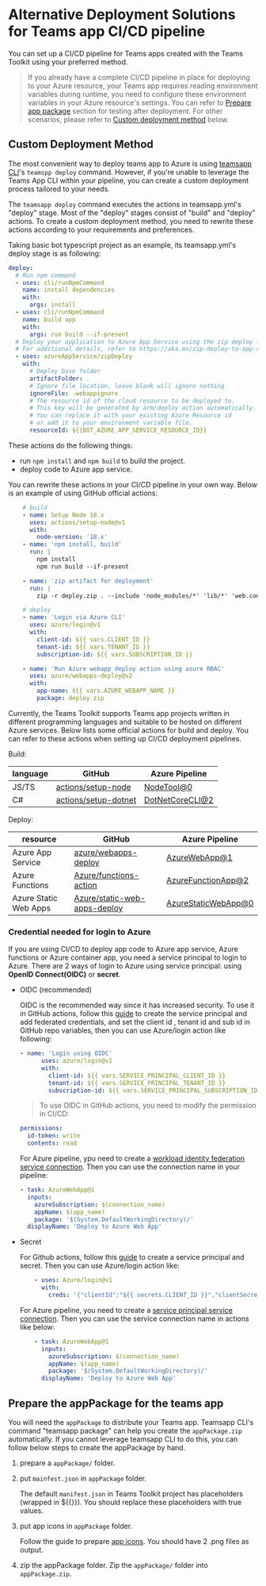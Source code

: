 # Alternative Deployment Solutions for Teams app CI/CD pipeline
You can set up a CI/CD pipeline for Teams apps created with the Teams Toolkit using your preferred method.

> If you already have a complete CI/CD pipeline in place for deploying to your Azure resource, your Teams app requires reading environment variables during runtime, you need to configure these environment variables in your Azure resource's settings. You can refer to [Prepare app package](#prepare-the-apppackage-for-the-teams-app) section for testing after deployment. For other scenarios, please refer to [Custom deployment method](#custom-deployment-method) below.

## Custom Deployment Method
The most convenient way to deploy teams app to Azure is using [teamsapp CLI](https://learn.microsoft.com/en-us/microsoftteams/platform/toolkit/teams-toolkit-cli?pivots=version-three)'s `teamspp deploy` command. However, if you're unable to leverage the Teams App CLI within your pipeline, you can create a custom deployment process tailored to your needs.

The `teamsapp deploy` command executes the actions in teamsapp.yml's "deploy" stage. Most of the "deploy" stages consist of "build" and "deploy" actions. To create a custom deployment method, you need to rewrite these actions according to your requirements and preferences.

Taking basic bot typescript project as an example, its teamsapp.yml's deploy stage is as following:
```yml
deploy:
  # Run npm command
  - uses: cli/runNpmCommand
    name: install dependencies
    with:
      args: install
  - uses: cli/runNpmCommand
    name: build app
    with:
      args: run build --if-present
  # Deploy your application to Azure App Service using the zip deploy feature.
  # For additional details, refer to https://aka.ms/zip-deploy-to-app-services.
  - uses: azureAppService/zipDeploy
    with:
      # Deploy base folder
      artifactFolder: .
      # Ignore file location, leave blank will ignore nothing
      ignoreFile: .webappignore
      # The resource id of the cloud resource to be deployed to.
      # This key will be generated by arm/deploy action automatically.
      # You can replace it with your existing Azure Resource id
      # or add it to your environment variable file.
      resourceId: ${{BOT_AZURE_APP_SERVICE_RESOURCE_ID}}
```
These actions do the following things:
- run `npm install` and `npm build` to build the project.
- deploy code to Azure app service.

You can rewrite these actions in your CI/CD pipeline in your own way. 
Below is an example of using GitHub official actions:
```yml
    # build
    - name: Setup Node 18.x
      uses: actions/setup-node@v1
      with:
        node-version: '18.x'
    - name: 'npm install, build'
      run: |
        npm install
        npm run build --if-present

    - name: 'zip artifact for deployment'
      run: |
        zip -r deploy.zip . --include 'node_modules/*' 'lib/*' 'web.config'

    # deploy
    - name: 'Login via Azure CLI'
      uses: azure/login@v1
      with:
        client-id: ${{ vars.CLIENT_ID }}
        tenant-id: ${{ vars.TENANT_ID }}
        subscription-id: ${{ vars.SUBSCRIPTION_ID }}

    - name: 'Run Azure webapp deploy action using azure RBAC'
      uses: azure/webapps-deploy@v2
      with:
        app-name: ${{ vars.AZURE_WEBAPP_NAME }}
        package: deploy.zip
```

Currently, the Teams Toolkit supports Teams app projects written in different programming languages and suitable to be hosted on different Azure services. Below lists some official actions for build and deploy. You can refer to these actions when setting up CI/CD deployment pipelines.

Build:

| language      | GitHub                    |Azure Pipeline
|---------------------------------------------------|-------------------------------|----|
| JS/TS                | [actions/setup-node](https://github.com/actions/setup-node)  |[NodeTool@0](https://learn.microsoft.com/en-us/azure/devops/pipelines/tasks/reference/node-tool-v0?view=azure-pipelines) | 
| C#      | [actions/setup-dotnet](https://github.com/actions/setup-dotnet)  |[DotNetCoreCLI@2](https://learn.microsoft.com/en-us/azure/devops/pipelines/tasks/reference/dotnet-core-cli-v2?view=azure-pipelines)|


Deploy:

| resource   | GitHub                  |Azure Pipeline
|---------------------------------------------------|-------------------------------|----|
| Azure App Service               |[azure/webapps-deploy](https://github.com/Azure/webapps-deploy)| [AzureWebApp@1](https://learn.microsoft.com/en-us/azure/devops/pipelines/tasks/reference/azure-web-app-v1?view=azure-pipelines)
| Azure Functions     |[Azure/functions-action](https://github.com/Azure/functions-action)|[AzureFunctionApp@2](https://learn.microsoft.com/en-us/azure/devops/pipelines/tasks/reference/azure-function-app-v2?view=azure-pipelines)
|Azure Static Web Apps             |[Azure/static-web-apps-deploy](https://github.com/Azure/static-web-apps-deploy)| [AzureStaticWebApp@0](https://learn.microsoft.com/en-us/azure/devops/pipelines/tasks/reference/azure-static-web-app-v0?view=azure-pipelines)|

### Credential needed for login to Azure
If you are using CI/CD to deploy app code to Azure app service, Azure functions or Azure container app, you need a service principal to login to Azure. There are 2 ways of login to Azure using service principal: using **OpenID Connect(OIDC)** or **secret**.

- OIDC (recommended)

  OIDC is the recommended way since it has increased security. To use it in GitHub actions, follow this [guide](https://learn.microsoft.com/en-us/azure/developer/github/connect-from-azure?tabs=azure-portal%2Cwindows#create-a-microsoft-entra-application-and-service-principal) to create the service principal and add federated credentials, and set the client id , tenant id and sub id in GitHub repo variables, then you can use Azure/login action like following:
  ```yml
  - name: 'Login using OIDC'
        uses: azure/login@v1
        with:
          client-id: ${{ vars.SERVICE_PRINCIPAL_CLIENT_ID }}
          tenant-id: ${{ vars.SERVICE_PRINCIPAL_TENANT_ID }}
          subscription-id: ${{ vars.SERVICE_PRINCIPAL_SUBSCRIPTION_ID }}
  ```
  > To use OIDC in GitHub actions, you need to modify the permission in CI/CD:
  ```yml
  permissions: 
    id-token: write
    contents: read
  ```

  For Azure pipeline, ypu need to create a [workload identity federation service connection](https://learn.microsoft.com/en-us/azure/devops/pipelines/library/connect-to-azure?view=azure-devops#create-an-azure-resource-manager-service-connection-using-workload-identity-federation). Then you can use the connection name in your pipeline:

  ```yml
  - task: AzureWebApp@1
    inputs:
      azureSubscription: $(connection_name)
      appName: $(app_name)
      package: '$(System.DefaultWorkingDirectory)/'
    displayName: 'Deploy to Azure Web App'
  ```

- Secret

  For Github actions, follow this [guide](https://learn.microsoft.com/en-us/azure/developer/github/connect-from-azure?tabs=azure-portal%2Cwindows#use-the-azure-login-action-with-a-service-principal-secret) to create a service principal and secret. Then you can use Azure/login action like:
  ```yml
      - uses: Azure/login@v1
        with:
          creds: '{"clientId":"${{ secrets.CLIENT_ID }}","clientSecret":"${{ secrets.CLIENT_SECRET }}","subscriptionId":"${{ secrets.SUBSCRIPTION_ID }}","tenantId":"${{ secrets.TENANT_ID }}"}'
  ```
  For Azure pipeline, you need to create a [service principal service connection](https://learn.microsoft.com/en-us/azure/devops/pipelines/library/connect-to-azure?view=azure-devops#create-an-azure-resource-manager-service-connection-using-a-service-principal-secret). Then you can use the service connection name in actions like below:
  ```yml
      - task: AzureWebApp@1
        inputs:
          azureSubscription: $(connection_name)
          appName: $(app_name)
          package: '$(System.DefaultWorkingDirectory)/'
        displayName: 'Deploy to Azure Web App'
  ```
## Prepare the appPackage for the teams app
You will need the `appPackage` to distribute your Teams app. Teamsapp CLI's command "teamsapp package" can help you create the `appPackage.zip` automatically. If you cannot leverage teamsapp CLI to do this, you can follow below steps to create the appPackage by hand.
1. prepare a `appPackage/` folder.

1. put `mainfest.json` in `appPackage` folder.

    The default `manifest.json` in Teams Toolkit project has placeholders (wrapped in ${{}}). You should replace these placeholders with true values.

2. put app icons in `appPackage` folder.
    
    Follow the guide to prepare [app icons](https://learn.microsoft.com/en-us/microsoftteams/platform/concepts/build-and-test/apps-package#app-icons). You should have 2 .png files as output.
3. zip the appPackage folder.
    Zip the `appPackage/` folder into `appPackage.zip`.
